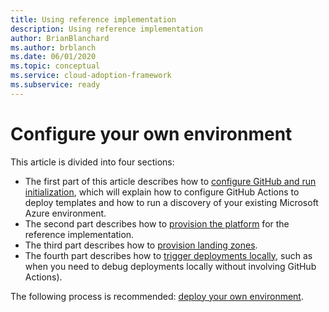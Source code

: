 ```yaml
---
title: Using reference implementation
description: Using reference implementation
author: BrianBlanchard
ms.author: brblanch
ms.date: 06/01/2020
ms.topic: conceptual
ms.service: cloud-adoption-framework
ms.subservice: ready
---
```


# Configure your own environment

This article is divided into four sections:

* The first part of this article describes how to [configure GitHub and run initialization](./Configure-run-initialization.md), which will explain how to configure GitHub Actions to deploy templates and how to run a discovery of your existing Microsoft Azure environment.
* The second part describes how to [provision the platform](./deploy-platform-infrastructure.md) for the reference implementation.
* The third part describes how to [provision landing zones](./deploy-landing-zone.md).
* The fourth part describes how to [trigger deployments locally](./trigger-local-deployment.md), such as when you need to debug deployments locally without involving GitHub Actions).

The following process is recommended: [deploy your own environment](../media/deploy-environment.png).
